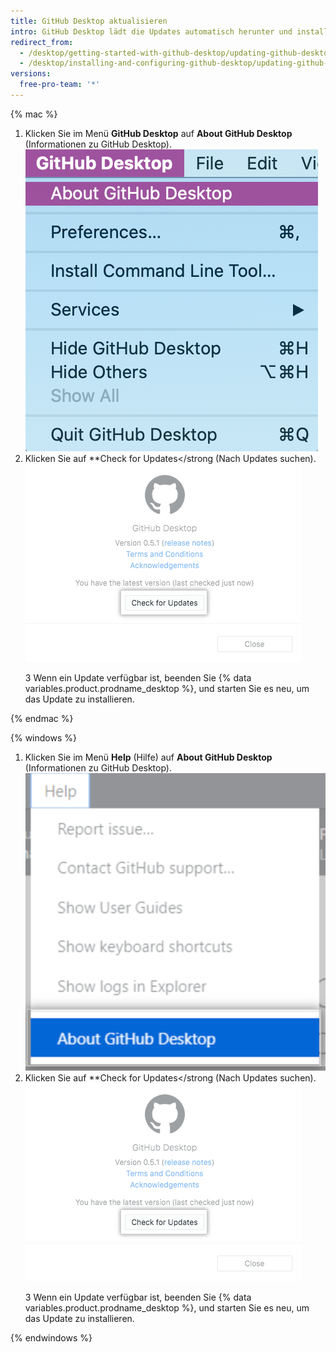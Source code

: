 ```yaml
---
title: GitHub Desktop aktualisieren
intro: GitHub Desktop lädt die Updates automatisch herunter und installiert sie beim Neustart. Sie können auch manuell nach Updates suchen.
redirect_from:
  - /desktop/getting-started-with-github-desktop/updating-github-desktop
  - /desktop/installing-and-configuring-github-desktop/updating-github-desktop
versions:
  free-pro-team: '*'
---
```


{% mac %}

1. Klicken Sie im Menü **GitHub Desktop** auf **About GitHub Desktop** (Informationen zu GitHub Desktop). ![Menüoption „About GitHub Desktop“ (Informationen zu GitHub Desktop)](/assets/images/help/desktop/desktop-menu-about-desktop-mac.png)
2. Klicken Sie auf **Check for Updates</strong (Nach Updates suchen). ![Schaltfläche „Check for Updates“ (Nach Updates suchen)](/assets/images/help/desktop/check-for-updates.png)</p></li>
3
Wenn ein Update verfügbar ist, beenden Sie {% data variables.product.prodname_desktop %}, und starten Sie es neu, um das Update zu installieren.</ol>

{% endmac %}

{% windows %}

1. Klicken Sie im Menü **Help** (Hilfe) auf **About GitHub Desktop** (Informationen zu GitHub Desktop). ![Menüoption „About GitHub Desktop“ (Informationen zu GitHub Desktop)](/assets/images/help/desktop/help-about-desktop-win.png)
2. Klicken Sie auf **Check for Updates</strong (Nach Updates suchen). ![Schaltfläche „Check for Updates“ (Nach Updates suchen)](/assets/images/help/desktop/check-for-updates.png)</p></li>
3
Wenn ein Update verfügbar ist, beenden Sie {% data variables.product.prodname_desktop %}, und starten Sie es neu, um das Update zu installieren.</ol>

{% endwindows %}
